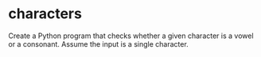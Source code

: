 # characters
Create a Python program that checks whether a given character is a vowel or a consonant. Assume the input is a single character.
